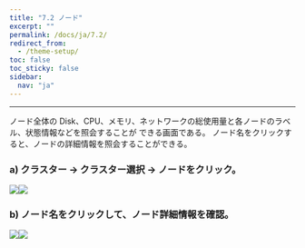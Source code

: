 ```yaml
---
title: "7.2 ノード"
excerpt: ""
permalink: /docs/ja/7.2/
redirect_from:
  - /theme-setup/
toc: false
toc_sticky: false
sidebar:
  nav: "ja"
---
```



---

ノード全体の Disk、CPU、メモリ、ネットワークの総使用量と各ノードのラベル、状態情報などを照会することが
できる画面である。 ノード名をクリックすると、ノードの詳細情報を照会することができる。


### a\) クラスター → クラスター選択 → ノードをクリック。
![](/assets/JP/2.5/5.2_1.png)![](/assets/JP/2.5.4/5.2_2.png)

### b\) ノード名をクリックして、ノード詳細情報を確認。
![](/assets/JP/2.5.4/5.2_3.png)![](/assets/JP/2.5.4/5.2_4.png)



